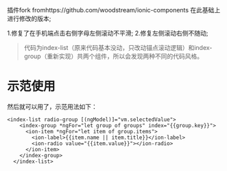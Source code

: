 
插件fork fromhttps://github.com/woodstream/ionic-components 在此基础上进行修改的版本;

1.修复了在手机端点击右侧字母左侧滚动不平滑;
2.修复左侧滚动右侧不随动;

>代码为index-list（原来代码基本没动，只改动锚点滚动逻辑）和index-group（重新实现）共两个组件，所以会发现两种不同的代码风格。
# 示范使用
然后就可以用了，示范用法如下：
```
<index-list radio-group [(ngModel)]="vm.selectedValue">
    <index-group *ngFor="let group of groups" index="{{group.key}}">
      <ion-item *ngFor="let item of group.items">
        <ion-label>{{item.name || item.title}}</ion-label>
        <ion-radio value="{{item.value}}"></ion-radio>
      </ion-item>
    </index-group>
  </index-list>
```

